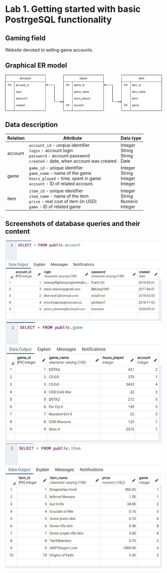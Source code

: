 # Lab 1. Getting started with basic PostrgeSQL functionality

## Gaming field

Website devoted to selling game accounts.

## Graphical ER model

![ER digram](diagram.png)

## Data description

| Relation | Attribute | Data type |
|----------|-----------|-----------|
| account | `account_id` - unqiue identifier<br>`login` - account login<br>`password` - account password<br>`created` - date, when account was created<br>| Integer<br>String<br>String<br>Date<br> |
game | `game_id` - unique identifier<br>`game_name` - name of the game<br>`hours_played` - time, spent in game<br>`account` - ID of related account.<br>| Integer<br>String<br>Integer<br>Integer<br> |
item |`item_id` - unique identifier<br>`item_name` - name of the item<br>`price` - real cost of item (in USD)<br>`game` - ID of related game<br>| Integer<br>String<br>Numeric<br>Integer<br> |

## Screenshots of database queries and their content

![account](account.jpg)
![game](game.jpg)
![item](item.jpg)
